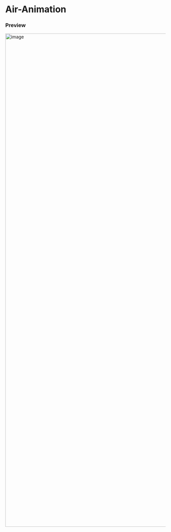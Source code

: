 # Air-Animation

### Preview

<img width="1552" alt="image" src="https://user-images.githubusercontent.com/79074310/195199165-ec84984a-9853-439a-a2c9-9a29c007f935.png">

